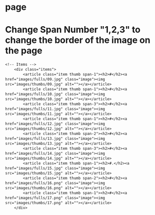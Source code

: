 # page

# <article class="item thumb span-1"> Change Span Number "1,2,3" to change the border of the image on the page

	<!-- Items -->
		<div class="items">
			<article class="item thumb span-1"><h2>#</h2><a href="images/fulls/09.jpg" class="image"><img src="images/thumbs/09.jpg" alt=""></a></article>
			<article class="item thumb span-1"><h2>#</h2><a href="images/fulls/10.jpg" class="image"><img src="images/thumbs/10.jpg" alt=""></a></article>
			<article class="item thumb span-3"><h2>#</h2><a href="images/fulls/11.jpg" class="image"><img src="images/thumbs/11.jpg" alt=""></a></article>
			<article class="item thumb span-1"><h2>#</h2><a href="images/fulls/12.jpg" class="image"><img src="images/thumbs/12.jpg" alt=""></a></article>
			<article class="item thumb span-2"><h2>#</h2><a href="images/fulls/13.jpg" class="image"><img src="images/thumbs/13.jpg" alt=""></a></article>
			<article class="item thumb span-3"><h2>#</h2><a href="images/fulls/14.jpg" class="image"><img src="images/thumbs/14.jpg" alt=""></a></article>
			<article class="item thumb span-1"><h2>#.</h2><a href="images/fulls/15.jpg" class="image"><img src="images/thumbs/15.jpg" alt=""></a></article>
			<article class="item thumb span-2"><h2>#</h2><a href="images/fulls/16.png" class="image"><img src="images/thumbs/16.png" alt=""></a></article>
			<article class="item thumb span-1"><h2>#</h2><a href="images/fulls/17.png" class="image"><img src="images/thumbs/17.png" alt=""></a></article>
    	</div>
